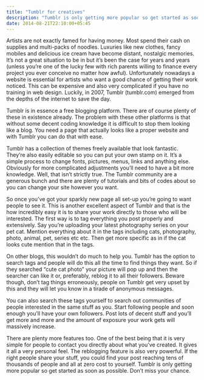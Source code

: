 ```yaml
---
title: "Tumblr for creatives"
description: "Tumblr is only getting more popular so get started as soon as possible."
date: 2014-08-21T22:10:00+05:45
---
```


Artists are not exactly famed for having money. Most spend their cash on supplies and multi-packs of noodles. Luxuries like new clothes, fancy mobiles and delicious ice cream have become distant, nostalgic memories. It’s not a great situation to be in but it’s been the case for years and years (unless you’re one of the lucky few with rich parents willing to finance every project you ever conceive no matter how awful). Unfortunately nowadays a website is essential for artists who want a good chance of getting their work noticed. This can be expensive and also very complicated if you have no training in web design. Luckily, in 2007, Tumblr (tumblr.com) emerged from the depths of the internet to save the day.

Tumblr is in essence a free blogging platform. There are of course plenty of these in existence already. The problem with these other platforms is that without some decent coding knowledge it is difficult to stop them looking like a blog. You need a page that actually looks like a proper website and with Tumblr you can do that with ease.

Tumblr has a collection of themes freely available that look fantastic. They’re also easily editable so you can put your own stamp on it. It’s a simple process to change fonts, pictures, menus, links and anything else. Obviously for more complicated adjustments you’ll need to have a bit more knowledge. Well, that isn’t strictly true. The Tumblr community are a generous bunch and there are plenty of tutorials and bits of codes about so you can change your site however you want.

So once you’ve got your sparkly new page all set-up you’re going to want people to see it. This is another excellent aspect of Tumblr and that is the how incredibly easy it is to share your work directly to those who will be interested. The first way is to tag everything you post properly and extensively. Say you’re uploading your latest photography series on your pet cat. Mention everything about it in the tags including cats, photography, photo, animal, pet, series etc etc. Then get more specific as in if the cat looks cute mention that in the tags.

On other blogs, this wouldn’t do much to help you. Tumblr has the option to search tags and people will do this all the time to find things they want. So if they searched “cute cat photo” your picture will pop up and then the searcher can like it or, preferably, reblog it to all their followers. Beware though, don’t tag things erroneously, people on Tumblr get very upset by this and they will let you know in a tirade of anonymous messages.

You can also search these tags yourself to search out communities of people interested in the same stuff as you. Start following people and soon enough you’ll have your own followers. Post lots of decent stuff and you’ll get more and more and the amount of exposure your work gets will massively increase.

There are plenty more features too. One of the best being that it is very simple for people to contact you directly about what you’ve created. It gives it all a very personal feel. The reblogging feature is also very powerful. If the right people share your stuff, you could find your post reaching tens of thousands of people and all at zero cost to yourself. Tumblr is only getting more popular so get started as soon as possible. Don’t miss your chance.
